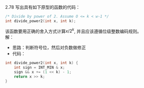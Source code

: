 2.78 写出具有如下原型的函数的代码：
```c
/* Divide by power of 2. Assume O <= k < w-1 */
int divide_power2(int x, int k);
```
该函数要用正确的舍入方式计算$x/2^k$, 并且应该遵循位级整数编码规则。  
解：
- 思路：判断符号位，然后对负数做修正
- 代码：
```c
int divide_power2(int x, int k) {
    int sign = INT_MIN & x;
    sign && x += (1 << k) - 1;
    return x >> k;
}

```
